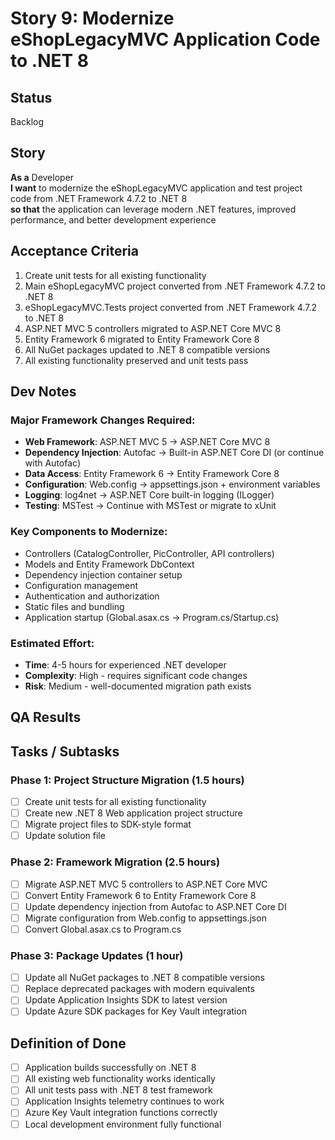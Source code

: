 # Story 9: Modernize eShopLegacyMVC Application Code to .NET 8

## Status
Backlog

## Story

**As a** Developer  
**I want** to modernize the eShopLegacyMVC application and test project code from .NET Framework 4.7.2 to .NET 8  
**so that** the application can leverage modern .NET features, improved performance, and better development experience

## Acceptance Criteria

1. Create unit tests for all existing functionality
2. Main eShopLegacyMVC project converted from .NET Framework 4.7.2 to .NET 8
3. eShopLegacyMVC.Tests project converted from .NET Framework 4.7.2 to .NET 8 
4. ASP.NET MVC 5 controllers migrated to ASP.NET Core MVC 8
5. Entity Framework 6 migrated to Entity Framework Core 8
6. All NuGet packages updated to .NET 8 compatible versions
7. All existing functionality preserved and unit tests pass

## Dev Notes

### Major Framework Changes Required:
- **Web Framework**: ASP.NET MVC 5 → ASP.NET Core MVC 8
- **Dependency Injection**: Autofac → Built-in ASP.NET Core DI (or continue with Autofac)
- **Data Access**: Entity Framework 6 → Entity Framework Core 8
- **Configuration**: Web.config → appsettings.json + environment variables
- **Logging**: log4net → ASP.NET Core built-in logging (ILogger)
- **Testing**: MSTest → Continue with MSTest or migrate to xUnit

### Key Components to Modernize:
- Controllers (CatalogController, PicController, API controllers)
- Models and Entity Framework DbContext
- Dependency injection container setup
- Configuration management
- Authentication and authorization
- Static files and bundling
- Application startup (Global.asax.cs → Program.cs/Startup.cs)

### Estimated Effort: 
- **Time**: 4-5 hours for experienced .NET developer
- **Complexity**: High - requires significant code changes
- **Risk**: Medium - well-documented migration path exists

## QA Results


## Tasks / Subtasks

### Phase 1: Project Structure Migration (1.5 hours)
- [ ] Create unit tests for all existing functionality
- [ ] Create new .NET 8 Web application project structure
- [ ] Migrate project files to SDK-style format
- [ ] Update solution file

### Phase 2: Framework Migration (2.5 hours)
- [ ] Migrate ASP.NET MVC 5 controllers to ASP.NET Core MVC
- [ ] Convert Entity Framework 6 to Entity Framework Core 8
- [ ] Update dependency injection from Autofac to ASP.NET Core DI
- [ ] Migrate configuration from Web.config to appsettings.json
- [ ] Convert Global.asax.cs to Program.cs

### Phase 3: Package Updates (1 hour)
- [ ] Update all NuGet packages to .NET 8 compatible versions
- [ ] Replace deprecated packages with modern equivalents
- [ ] Update Application Insights SDK to latest version
- [ ] Update Azure SDK packages for Key Vault integration

## Definition of Done
- [ ] Application builds successfully on .NET 8
- [ ] All existing web functionality works identically
- [ ] All unit tests pass with .NET 8 test framework
- [ ] Application Insights telemetry continues to work
- [ ] Azure Key Vault integration functions correctly
- [ ] Local development environment fully functional